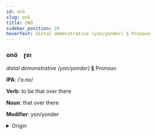 ```yaml
---
id: onö
slug: onö
title: ONÖ
sidebar_position: 24
hoverText: distal demonstrative (yon/yonder) § Pronoun
---
```


### onö&emsp;<span kind="abugida">ɽƨı</span>

*distal demonstrative (yon/yonder)* **§** Pronoun

**IPA**: /ˈɑ.no/

**Verb**: to be that over there

**Noun**: that over there

**Modifier**: yon/yonder

<details>
    <summary>Origin</summary>
    Japanese あの ano [a̠no̞]<br/>
    <em>Japonic Language Family</em>
</details>